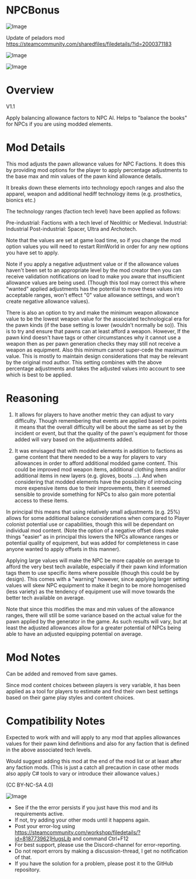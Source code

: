 # NPCBonus

![Image](https://i.imgur.com/buuPQel.png)

Update of peladors mod
https://steamcommunity.com/sharedfiles/filedetails/?id=2000371183

![Image](https://i.imgur.com/pufA0kM.png)

	
![Image](https://i.imgur.com/Z4GOv8H.png)


# Overview
 V1.1

Apply balancing allowance factors to NPC AI. Helps to "balance the books" for NPCs if you are using modded elements.


# Mod Details


This mod adjusts the pawn allowance values for NPC Factions. It does this by providing mod options for the player to apply percentage adjustments to the base max and min values of the pawn kind allowance details.

It breaks down these elements into technology epoch ranges and also the apparel, weapon and additional hediff technology items (e.g. prosthetics, bionics etc.)

The technology ranges (faction tech level) have been applied as follows:

Pre-industrial: Factions with a tech level of Neolithic or Medieval.
Industrial: Industrial
Post-industrial: Spacer, Ultra and Archotech.

Note that the values are set at game load time, so if you change the mod option values you will need to restart RimWorld in order for any new options you have set to apply.

Note if you apply a negative adjustment value or if the allowance values haven't been set to an appropriate level by the mod creator then you can receive validation notifications on load to make you aware that insufficient allowance values are being used. (Though this tool may correct this where "wanted" applied adjustments has the potential to move these values into acceptable ranges, won't effect "0" value allowance settings, and won't create negative allowance values).

There is also an option to try and make the minimum weapon allowance value to be the lowest weapon value for the associated technological era for the pawn kinds (if the base setting is lower (wouldn't normally be so)). This is to try and ensure that pawns can at least afford a weapon. However, If the pawn kind doesn't have tags or other circumstances why it cannot use a weapon then as per pawn generation checks they may still not receive a weapon as equipment. Also this minimum cannot super-cede the maximum value. This is mostly to maintain design considerations that may be relevant by the original mod author. This setting combines with the above percentage adjustments and takes the adjusted values into account to see which is best to be applied.

# Reasoning


1) It allows for players to have another metric they can adjust to vary difficulty. Though remembering that events are applied based on points it means that the overall difficulty will be about the same as set by the incident or event, but that the quality of the pawn's equipment for those added will vary based on the adjustments added.

2) It was envisaged that with modded elements in addition to factions as game content that there needed to be a way for players to vary allowances in order to afford additional modded game content. This could be improved mod weapon items, additional clothing items and/or additional items in new layers (e.g. gloves, boots ...). And when considering that modded elements have the possibility of introducing more expensive items due to their improvements, then it seemed sensible to provide something for NPCs to also gain more potential access to these items.

In principal this means that using relatively small adjustments (e.g.  25%) allows for some additional balance considerations when compared to Player colonist potential use or capabilities, though this will be dependant on individual mod content. (Note the option of a negative offset does make things "easier" as in principal this lowers the NPCs allowance ranges or potential quality of equipment, but was added for completeness in case anyone wanted to apply offsets in this manner).

Applying large values will make the NPC be more capable on average to afford the very best tech available, especially if their pawn kind information tags them to use specific items where possible (though this could be by design). This comes with a "warning" however, since applying larger setting values will skew NPC equipment to make it begin to be more homogenised (less variety) as the tendency of equipment use will move towards the better tech available on average.

Note that since this modifies the max and min values of the allowance ranges, there will still be some variance based on the actual value for the pawn applied by the generator in the game. As such results will vary, but at least the adjusted allowances allow for a greater potential of NPCs being able to have an adjusted equipping potential on average.


# Mod Notes


Can be added and removed from save games.

Since mod content choices between players is very variable, it has been applied as a tool for players to estimate and find their own best settings based on their game play styles and content choices.


# Compatibility Notes


Expected to work with and will apply to any mod that applies allowances values for their pawn kind definitions and also for any faction that is defined in the above associated tech levels.

Would suggest adding this mod at the end of the mod list or at least after any faction mods. (This is just a catch all precaution in case other mods also apply C# tools to vary or introduce their allowance values.)

(CC BY-NC-SA 4.0)


![Image](https://i.imgur.com/PwoNOj4.png)



-  See if the the error persists if you just have this mod and its requirements active.
-  If not, try adding your other mods until it happens again.
-  Post your error-log using https://steamcommunity.com/workshop/filedetails/?id=818773962]HugsLib and command Ctrl+F12
-  For best support, please use the Discord-channel for error-reporting.
-  Do not report errors by making a discussion-thread, I get no notification of that.
-  If you have the solution for a problem, please post it to the GitHub repository.




